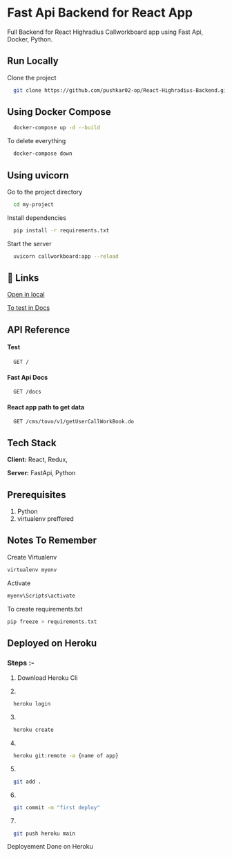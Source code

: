 # Fast Api Backend for React App

Full Backend for React Highradius Callworkboard app using Fast Api, Docker, Python.

## Run Locally

Clone the project

```bash
  git clone https://github.com/pushkar02-op/React-Highradius-Backend.git
```

## Using Docker Compose

```bash
  docker-compose up -d --build
```

To delete everything

```bash
  docker-compose down
```

## Using uvicorn

Go to the project directory

```bash
  cd my-project
```

Install dependencies

```bash
  pip install -r requirements.txt
```

Start the server

```bash
  uvicorn callworkboard:app --reload
```

## 🔗 Links

[Open in local](http://localhost:8008/)

[To test in Docs](http://localhost:8008/docs)

## API Reference

#### Test

```http
  GET /
```

#### Fast Api Docs

```http
  GET /docs
```

#### React app path to get data

```http
  GET /cms/tovo/v1/getUserCallWorkBook.do
```

## Tech Stack

**Client:** React, Redux,

**Server:** FastApi, Python

## Prerequisites

1. Python
2. virtualenv preffered

## Notes To Remember

Create Virtualenv

```bash
virtualenv myenv
```

Activate

```bash
myenv\Scripts\activate
```

To create requirements.txt

```bash
pip freeze > requirements.txt
```

## Deployed on Heroku

### Steps :-

1. Download Heroku Cli

2.

```bash
  heroku login
```

3.

```bash
  heroku create
```

4.

```bash
  heroku git:remote -a {name of app}
```

5.

```bash
  git add .
```

6.

```bash
  git commit -m "first deploy"
```

7.

```bash
  git push heroku main
```

Deployement Done on Heroku
